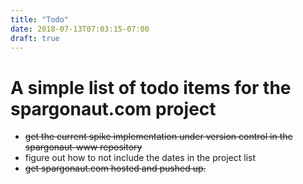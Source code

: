 ```yaml
---
title: "Todo"
date: 2018-07-13T07:03:15-07:00
draft: true
---
```


# A simple list of todo items for the spargonaut.com project

- ~~get the current spike implementation under version control in the spargonaut-www repository~~
- figure out how to not include the dates in the project list
- ~~get spargonaut.com hosted and pushed up.~~

